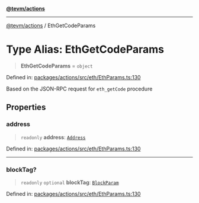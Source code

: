 [**@tevm/actions**](../README.md)

***

[@tevm/actions](../globals.md) / EthGetCodeParams

# Type Alias: EthGetCodeParams

> **EthGetCodeParams** = `object`

Defined in: [packages/actions/src/eth/EthParams.ts:130](https://github.com/evmts/tevm-monorepo/blob/main/packages/actions/src/eth/EthParams.ts#L130)

Based on the JSON-RPC request for `eth_getCode` procedure

## Properties

### address

> `readonly` **address**: [`Address`](Address.md)

Defined in: [packages/actions/src/eth/EthParams.ts:130](https://github.com/evmts/tevm-monorepo/blob/main/packages/actions/src/eth/EthParams.ts#L130)

***

### blockTag?

> `readonly` `optional` **blockTag**: [`BlockParam`](BlockParam.md)

Defined in: [packages/actions/src/eth/EthParams.ts:130](https://github.com/evmts/tevm-monorepo/blob/main/packages/actions/src/eth/EthParams.ts#L130)
